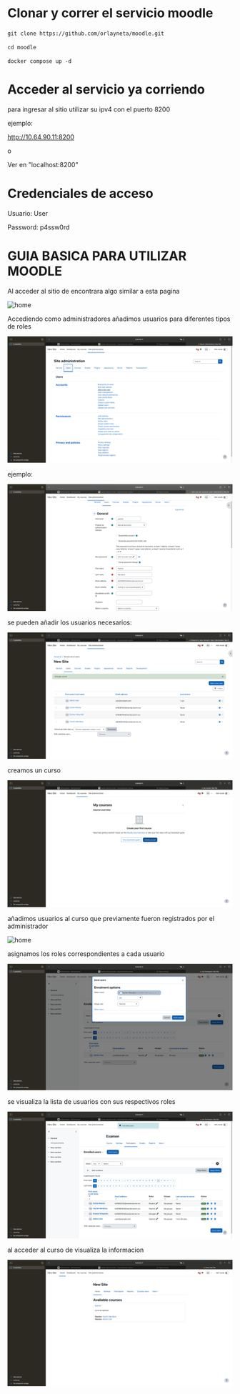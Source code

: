 # Clonar y correr el servicio moodle

`git clone https://github.com/orlayneta/moodle.git`

`cd moodle`

`docker compose up -d`

# Acceder al servicio ya corriendo

para ingresar al sitio utilizar su ipv4 con el puerto 8200

ejemplo:

http://10.64.90.11:8200

o

Ver en "localhost:8200"


# Credenciales de acceso


Usuario: User

Password: p4ssw0rd

# GUIA BASICA PARA UTILIZAR MOODLE

Al acceder al sitio de encontrara algo similar a esta pagina

![home](imagenes/añadir.png)

Accediendo como administradores añadimos usuarios para diferentes tipos de roles

![home](imagenes/3.png)

ejemplo:

![home](imagenes/4_usuario.png)

se pueden añadir los usuarios necesarios:

![home](imagenes/5_usuarios.png)

creamos un curso 

![home](imagenes/curso.png)

añadimos usuarios al curso que previamente fueron registrados por el administrador

![home](imagenes/6_añadir_usuarios.png)

asignamos los roles correspondientes a cada usuario

![home](imagenes/7_rol.png)

se visualiza la lista de usuarios con sus respectivos roles 

![home](imagenes/all_users.png)

al acceder al curso de visualiza la informacion

![home](imagenes/FINAL.png)



